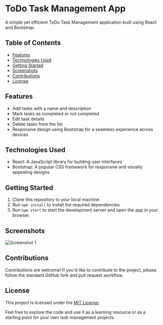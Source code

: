 # ToDo Task Management App

A simple yet efficient ToDo Task Management application built using React and Bootstrap.


## Table of Contents

- [Features](#features)
- [Technologies Used](#technologies-used)
- [Getting Started](#getting-started)
- [Screenshots](#screenshots)
- [Contributions](#contributions)
- [License](#license)


## Features

- Add tasks with a name and description
- Mark tasks as completed or not completed
- Edit task details
- Delete tasks from the list
- Responsive design using Bootstrap for a seamless experience across devices


## Technologies Used

- React: A JavaScript library for building user interfaces
- Bootstrap: A popular CSS framework for responsive and visually appealing designs

## Getting Started

1. Clone this repository to your local machine.
2. Run `npm install` to install the required dependencies.
3. Run `npm start` to start the development server and open the app in your browser.


## Screenshots

![Screenshot 1](../to-do-app/public/image/todo-list.png)


## Contributions

Contributions are welcome! If you'd like to contribute to the project, please follow the standard GitHub fork and pull request workflow.

## License

This project is licensed under the [MIT License](/LICENSE).


Feel free to explore the code and use it as a learning resource or as a starting point for your own task management projects.

